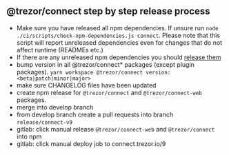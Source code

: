 ## @trezor/connect step by step release process

-   Make sure you have released all npm dependencies. If unsure run `node ./ci/scripts/check-npm-dependencies.js connect`. Please note that this script will report unreleased dependencies even for changes that do not affect runtime (READMEs etc.)
-   If there are any unreleased npm dependencies you should [release them](./npm-packages.md)
-   bump version in all @trezor/connect\* packages (except plugin packages). `yarn workspace @trezor/connect version:<beta|patch|minor|major>`
-   make sure CHANGELOG files have been updated
-   create npm release for `@trezor/connect` and `@trezor/connect-web` packages.
-   merge into develop branch
-   from develop branch create a pull requests into branch `release/connect-v9`
-   gitlab: click manual release `@trezor/connect-web` and `@trezor/connect` into npm
-   gitlab: click manual deploy job to connect.trezor.io/9
